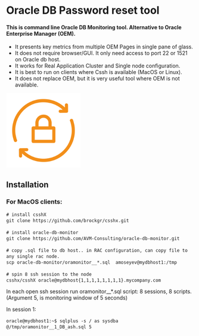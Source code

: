 Oracle DB Password reset tool
====================

#### This is command line Oracle DB Monitoring tool. Alternative to Oracle Enterprise Manager (OEM). 

- It presents key metrics from multiple OEM Pages in single pane of glass. <br />
- It does not require browser/GUI. It only need access to port 22 or 1521 on Oracle db host. <br />
- It works for Real Application Cluster and Single node configuration. <br />
- It is best to run on clients where Cssh is available (MacOS or Linux). 
- It does not replace OEM, but it is very useful tool where OEM is not available. 

<img src="readme/db-password-reset-tool-icon.png" width="200">

## Installation

### For MacOS clients: 

```Shell
# install csshX
git clone https://github.com/brockgr/csshx.git

# install oracle-db-monitor
git clone https://github.com/AVM-Consulting/oracle-db-monitor.git

# copy .sql file to db host.. in RAC configuration, can copy file to any single rac node.
scp oracle-db-monitor/oramonitor__*.sql  amoseyev@mydbhost1:/tmp

# spin 8 ssh session to the node
csshx/csshX oracle@mydbhost{1,1,1,1,1,1,1,1}.mycompany.com
```

In each open ssh session run oramonitor__*.sql script: 8 sessions, 8 scripts. <br />
(Argument 5, is monitoring window of 5 seconds)

In session 1:
```Shell
oracle@mydbhost1:~$ sqlplus -s / as sysdba @/tmp/oramonitor__1_DB_ash.sql 5
```

